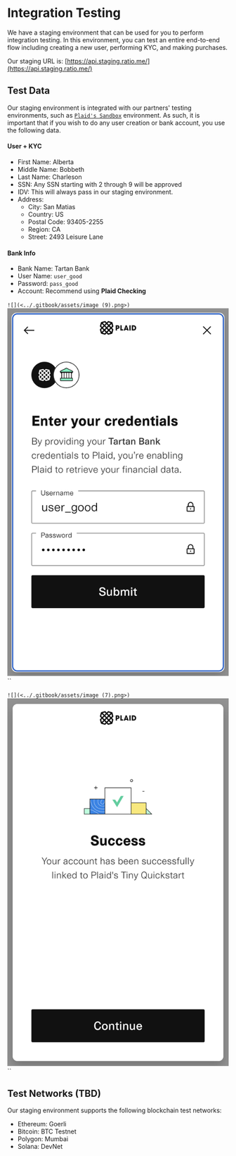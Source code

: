 # Integration Testing

We have a staging environment that can be used for you to perform integration testing. In this environment, you can test an entire end-to-end flow including creating a new user, performing KYC, and making purchases.

Our staging URL is: [https://api.staging.ratio.me/](https://api.staging.ratio.me/)

## Test Data

Our staging environment is integrated with our partners' testing environments, such as [`Plaid's Sandbox`](https://plaid.com/docs/sandbox/) environment. As such, it is important that if you wish to do any user creation or bank account, you use the following data.

#### User + KYC

* First Name: Alberta
* Middle Name: Bobbeth
* Last Name: Charleson
* SSN: Any SSN starting with 2 through 9 will be approved
* IDV: This will always pass in our staging environment.
* Address:&#x20;
  * City: San Matias
  * Country: US
  * Postal Code: 93405-2255
  * Region: CA
  * Street: 2493 Leisure Lane

#### Bank Info

* Bank Name: Tartan Bank
* User Name: `user_good`
* Password: `pass_good`
* Account: Recommend using **Plaid Checking**

``![](<../.gitbook/assets/image (9).png>)``![](<../.gitbook/assets/image (5).png>)``

``![](<../.gitbook/assets/image (7).png>)``![](<../.gitbook/assets/image (8).png>)``

## Test Networks (TBD)

Our staging environment supports the following blockchain test networks:

* Ethereum: Goerli
* Bitcoin: BTC Testnet
* Polygon: Mumbai
* Solana: DevNet
